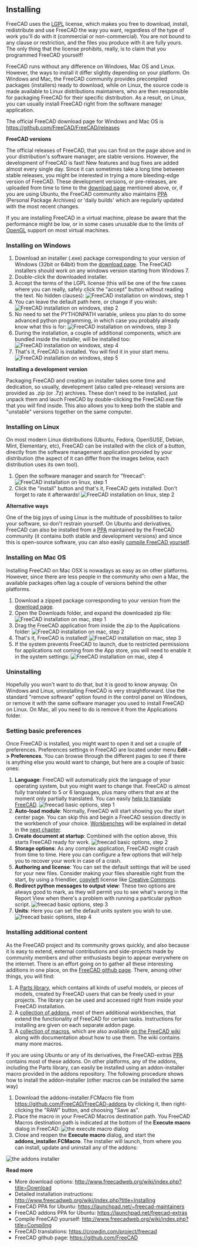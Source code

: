 ## Installing

FreeCAD uses the [LGPL](https://en.wikipedia.org/wiki/GNU_Lesser_General_Public_License) license, which makes you free to download, install, redistribute and use FreeCAD the way you want, regardless of the type of work you'll do with it (commercial or non-commercial). You are not bound to any clause or restriction, and the files you produce with it are fully yours. The only thing that the license prohibits, really, is to claim that you programmed FreeCAD yourself!

FreeCAD runs without any difference on Windows, Mac OS and Linux. However, the ways to install it differ slightly depending on your platform. On Windows and Mac, the FreeCAD community provides precompiled packages (installers) ready to download, while on Linux, the source code is made available to Linux distributions maintainers, who are then responsible for packaging FreeCAD for their specific distribution. As a result, on Linux, you can usually install FreeCAD right from the software manager application.

The official FreeCAD download page for Windows and Mac OS is https://github.com/FreeCAD/FreeCAD/releases

**FreeCAD versions**

The official releases of FreeCAD, that you can find on the page above and in your distribution's software manager, are stable versions. However, the development of FreeCAD is fast! New features and bug fixes are added almost every single day. Since it can sometimes take a long time between stable releases, you might be interested in trying a more bleeding-edge version of FreeCAD. These development versions, or pre-releases, are uploaded from time to time to the [download page](https://github.com/FreeCAD/FreeCAD/releases) mentioned above, or, if you are using Ubuntu, the FreeCAD community also maintains [PPA](https://launchpad.net/~freecad-maintainers/+archive/ubuntu/freecad-daily) (Personal Package Archives) or 'daily builds' which are regularly updated with the most recent changes.

If you are installing FreeCAD in a virtual machine, please be aware that the performance might be low, or in some cases unusable due to the limits of [OpenGL](https://en.wikipedia.org/wiki/OpenGL) support on most virtual machines.

### Installing on Windows

1. Download an installer (.exe) package corresponding to your version of Windows (32bit or 64bit) from  the [download page](https://github.com/FreeCAD/FreeCAD/release). The FreeCAD installers should work on any windows version starting from Windows 7.
2. Double-click the downloaded installer.
3. Accept the terms of the LGPL license (this will be one of the few cases where you can really, safely click the "accept" button without reading the text. No hidden clauses):
![FreeCAD installation on windows, step 1](http://www.freecadweb.org/wiki/images/0/05/Freecad-windows-install-01.jpg)
4. You can leave the default path here, or change if you wish:
![FreeCAD installation on windows, step 2](http://www.freecadweb.org/wiki/images/7/73/Freecad-windows-install-02.jpg)
5. No need to set the PYTHONPATH variable, unless you plan to do some advanced python programming, in which case you probably already know what this is for:
![FreeCAD installation on windows, step 3](http://www.freecadweb.org/wiki/images/1/1b/Freecad-windows-install-03.jpg)
6. During the installation, a couple of additional components, which are bundled inside the installer, will be installed too:
![FreeCAD installation on windows, step 4](http://www.freecadweb.org/wiki/images/5/53/Freecad-windows-install-04.jpg)
7. That's it, FreeCAD is installed. You will find it in your start menu.
![FreeCAD installation on windows, step 5](http://www.freecadweb.org/wiki/images/0/0b/Freecad-windows-install-05.jpg)

**Installing a development version**

Packaging FreeCAD and creating an installer takes some time and dedication, so usually, development (also called pre-release) versions are provided as .zip (or .7z) archives. These don't need to be installed, just unpack them and lauch FreeCAD by double-clicking the FreeCAD.exe file that you will find inside. This also allows you to keep both the stable and "unstable" versions together on the same computer.

### Installing on Linux

On most modern Linux distributions (Ubuntu, Fedora, OpenSUSE, Debian, Mint, Elementary, etc), FreeCAD can be installed with the click of a button, directly from the software management application provided by your distribution (the aspect of it can differ from the images below, each distribution uses its own tool).

1. Open the software manager and search for "freecad":
![FreeCAD installation on linux, step 1](http://www.freecadweb.org/wiki/images/4/4e/Freecad-linux-install-01.jpg)
2. Click the "install" button and that's it, FreeCAD gets installed. Don't forget to rate it afterwards!
![FreeCAD installation on linux, step 2](http://www.freecadweb.org/wiki/images/6/6f/Freecad-linux-install-02.jpg)

**Alternative ways**

One of the big joys of using Linux is the multitude of possibilities to tailor your software, so don't restrain yourself. On Ubuntu and derivatives, FreeCAD can also be installed from a [PPA](https://launchpad.net/~freecad-maintainers) maintained by the FreeCAD community (it contains both stable and development versions) and since this is open-source software, you can also easily [compile FreeCAD yourself](http://www.freecadweb.org/wiki/index.php?title=Compiling).

### Installing on  Mac OS

Installing FreeCAD on Mac OSX is nowadays as easy as on other platforms. However, since there are less people in the community who own a Mac, the available packages often lag a couple of versions behind the other platforms.

1. Download a zipped package corresponding to your version from  the [download page](https://github.com/FreeCAD/FreeCAD/release).
2. Open the Downloads folder, and expand the downloaded zip file:
![FreeCAD installation on mac, step 1](http://www.freecadweb.org/wiki/images/7/76/Freecad-mac-01.jpg)
3. Drag the FreeCAD application from inside the zip to the Applications folder:
![FreeCAD installation on mac, step 2](http://www.freecadweb.org/wiki/images/a/a7/Freecad-mac-02.jpg)
4. That's it, FreeCAD is installed!
![FreeCAD installation on mac, step 3](http://www.freecadweb.org/wiki/images/2/2b/Freecad-mac-03.jpg)
5. If the system prevents FreeCAD to launch, due to restricted permissions for applications not coming from the App store, you will need to enable it in the system settings:
![FreeCAD installation on mac, step 4](http://www.freecadweb.org/wiki/images/f/fe/Freecad-mac-04.jpg)

### Uninstalling

Hopefully you won't want to do that, but it is good to know anyway. On Windows and Linux, uninstalling FreeCAD is very straightforward. Use the standard "remove software" option found in the control panel on Windows, or remove it with the same software manager you used to install FreeCAD on Linux. On Mac, all you need to do is remove it from the Applications folder.

### Setting basic preferences

Once FreeCAD is installed, you might want to open it and set a couple of preferences. Preferences settings in FreeCAD are located under menu **Edit -> Preferences**. You can browse through the different pages to see if there is anything else you would want to change, but here are a couple of basic ones:

1. **Language**: FreeCAD will automatically pick the language of your operating system, but you might want to change that. FreeCAD is almost fully translated to 5 or 6 languages, plus many others that are at the moment only partially translated. You can easily [help to translate FreeCAD](https://crowdin.com/project/freecad).
![freecad basic options, step 1](http://www.freecadweb.org/wiki/images/f/f1/Freecad-basic-options01.jpg)
2. **Auto-load module**: Normally, FreeCAD will start showing you the start center page. You can skip this and begin a FreeCAD session directly in the workbench of your choice. [Workbenches](http://www.freecadweb.org/wiki/index.php?title=Workbenches) will be explained in detail in the [next chapter](the_freecad_interface.md).
3. **Create document at startup**: Combined with the option above, this starts FreeCAD ready for work.
![freecad basic options, step 2](http://www.freecadweb.org/wiki/images/8/8e/Freecad-basic-options02.jpg)
4. **Storage options**: As any complex application, FreeCAD might crash from time to time. Here you can configure a few options that will help you to recover your work in case of a crash.
5. **Authoring and license**: You can set the default settings that will be used for your new files. Consider making your files shareable right from the start, by using a friendlier, [copyleft](https://en.wikipedia.org/wiki/Copyleft) license like [Creative Commons](https://creativecommons.org/).
6. **Redirect python messages to output view**: These two options are always good to mark, as they will permit you to see what's wrong in the Report View when there's a problem with running a particular python script.
![freecad basic options, step 3](http://www.freecadweb.org/wiki/images/1/19/Freecad-basic-options03.jpg)
7. **Units**: Here you can set the default units system you wish to use.
![freecad basic options, step 4](http://www.freecadweb.org/wiki/images/c/c5/Freecad-basic-options04.jpg)

### Installing additional content

As the FreeCAD project and its community grows quickly, and also because it is easy to extend, external contributions and side-projects made by community members and other enthusiasts begin to appear everywhere on the internet. There is an effort going on to gather all these interesting additions in one place, on the [FreeCAD github page](https://github.com/FreeCAD). There, among other things, you will find:

1. A [Parts library](https://github.com/FreeCAD/FreeCAD-library), which contains all kinds of useful models, or pieces of models, created by FreeCAD users that can be freely used in your projects. The library can be used and accessed right from inside your FreeCAD installation.
2. A [collection of addons](https://github.com/FreeCAD/FreeCAD-addons), most of them additional workbenches, that extend the functionality of FreeCAD for certain tasks. Instructions for installing are given on each separate addon page.
3. A [collection of macros](https://github.com/FreeCAD/FreeCAD-macros), which are also available [on the FreeCAD wiki](http://www.freecadweb.org/wiki/index.php?title=Macros_recipes) along with documentation about how to use them. The wiki contains many more macros.

If you are using Ubuntu or any of its derivatives, the FreeCAD-extras [PPA](https://launchpad.net/freecad-extras) contains most of these addons. On other platforms, any of the addons, including the Parts library, can easily be installed using an addon-installer macro provided in the addons repository. The following procedure shows how to install the addon-installer (other macros can be installed the same way)

1. Download the addons-installer.FCMacro file from https://github.com/FreeCAD/FreeCAD-addons by clicking it, then right-clicking the "RAW" button, and choosing "Save as".
2. Place the macro in your FreeCAD Macros destination path. You FreeCAD Macros destination path is indicated at the bottom of the **Execute macro** dialog in FreeCAD:
![the execute macro dialog](http://www.freecadweb.org/wiki/images/1/1e/Macro_installer_01.jpg)
3. Close and reopen the **Execute macro** dialog, and start the **addons_installer.FCMacro**. The installer will launch, from where you can install, update and uninstall any of the addons:

![the addons installer](http://www.freecadweb.org/wiki/images/c/c6/Macro_installer_02.jpg)

**Read more**

* More download options: http://www.freecadweb.org/wiki/index.php?title=Download
* Detailed installation instructions: http://www.freecadweb.org/wiki/index.php?title=Installing
* FreeCAD PPA for Ubuntu: https://launchpad.net/~freecad-maintainers
* FreeCAD addons PPA for Ubuntu: https://launchpad.net/freecad-extras
* Compile FreeCAD yourself: http://www.freecadweb.org/wiki/index.php?title=Compiling
* FreeCAD translations: https://crowdin.com/project/freecad
* FreeCAD github page: https://github.com/FreeCAD
